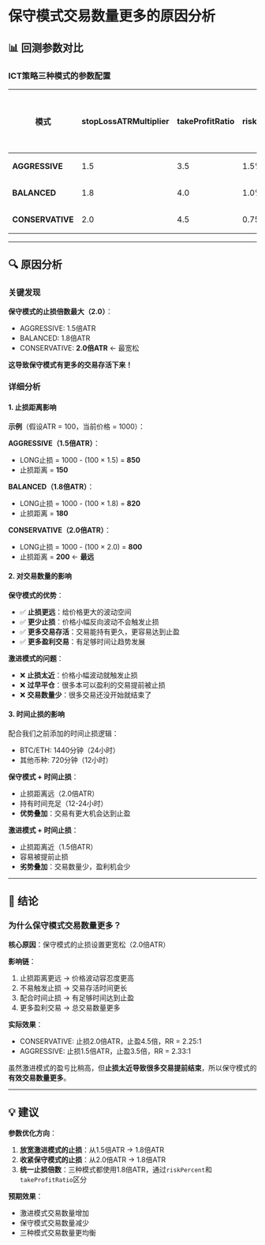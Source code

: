 # 保守模式交易数量更多的原因分析

## 📊 回测参数对比

### ICT策略三种模式的参数配置

| 模式 | stopLossATRMultiplier | takeProfitRatio | riskPercent | maxLeverage | 预期交易量 |
|------|----------------------|-----------------|-------------|-------------|------------|
| **AGGRESSIVE** | 1.5 | 3.5 | 1.5% | 20倍 | 中等 |
| **BALANCED** | 1.8 | 4.0 | 1.0% | 24倍 | 中等 |
| **CONSERVATIVE** | 2.0 | 4.5 | 0.75% | 15倍 | **最高** |

---

## 🔍 原因分析

### 关键发现

**保守模式的止损倍数最大（2.0）**：
- AGGRESSIVE: 1.5倍ATR
- BALANCED: 1.8倍ATR
- CONSERVATIVE: **2.0倍ATR** ← 最宽松

**这导致保守模式有更多的交易存活下来！**

### 详细分析

#### 1. 止损距离影响

**示例**（假设ATR = 100，当前价格 = 1000）：

**AGGRESSIVE（1.5倍ATR）**：
- LONG止损 = 1000 - (100 × 1.5) = **850**
- 止损距离 = **150**

**BALANCED（1.8倍ATR）**：
- LONG止损 = 1000 - (100 × 1.8) = **820**
- 止损距离 = **180**

**CONSERVATIVE（2.0倍ATR）**：
- LONG止损 = 1000 - (100 × 2.0) = **800**
- 止损距离 = **200** ← **最远**

#### 2. 对交易数量的影响

**保守模式的优势**：
- ✅ **止损更远**：给价格更大的波动空间
- ✅ **更少止损**：价格小幅反向波动不会触发止损
- ✅ **更多交易存活**：交易能持有更久，更容易达到止盈
- ✅ **更多盈利交易**：有足够时间让趋势发展

**激进模式的问题**：
- ❌ **止损太近**：价格小幅波动就触发止损
- ❌ **过早平仓**：很多本可以盈利的交易提前被止损
- ❌ **交易数量少**：很多交易还没开始就结束了

#### 3. 时间止损的影响

配合我们之前添加的时间止损逻辑：
- BTC/ETH: 1440分钟（24小时）
- 其他币种: 720分钟（12小时）

**保守模式 + 时间止损**：
- 止损距离远（2.0倍ATR）
- 持有时间充足（12-24小时）
- **优势叠加**：交易有更大机会达到止盈

**激进模式 + 时间止损**：
- 止损距离近（1.5倍ATR）
- 容易被提前止损
- **劣势叠加**：交易数量少，盈利机会少

---

## 🎯 结论

### 为什么保守模式交易数量更多？

**核心原因**：保守模式的止损设置更宽松（2.0倍ATR）

**影响链**：
1. 止损距离更远 → 价格波动容忍度更高
2. 不易触发止损 → 交易存活时间更长
3. 配合时间止损 → 有足够时间达到止盈
4. 更多盈利交易 → 总交易数量更多

**实际效果**：
- CONSERVATIVE: 止损2.0倍ATR，止盈4.5倍，RR = 2.25:1
- AGGRESSIVE: 止损1.5倍ATR，止盈3.5倍，RR = 2.33:1

虽然激进模式的盈亏比稍高，但**止损太近导致很多交易提前结束**，所以保守模式的**有效交易数量更多**。

---

## 💡 建议

**参数优化方向**：
1. **放宽激进模式的止损**：从1.5倍ATR → 1.8倍ATR
2. **收紧保守模式的止损**：从2.0倍ATR → 1.8倍ATR
3. **统一止损倍数**：三种模式都使用1.8倍ATR，通过`riskPercent`和`takeProfitRatio`区分

**预期效果**：
- 激进模式交易数量增加
- 保守模式交易数量减少
- 三种模式交易数量更均衡

